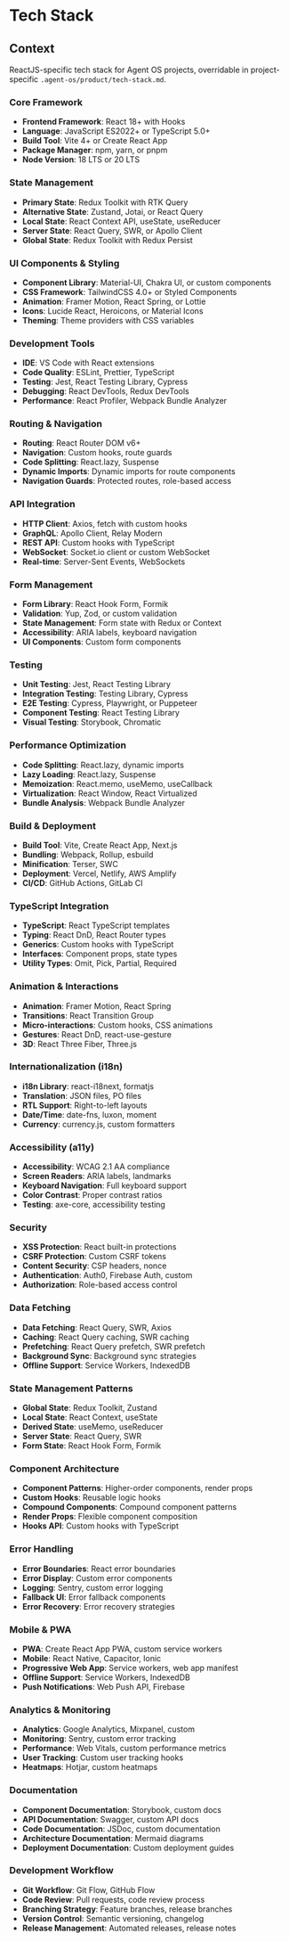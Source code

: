 # Tech Stack

## Context

ReactJS-specific tech stack for Agent OS projects, overridable in project-specific `.agent-os/product/tech-stack.md`.

### Core Framework
- **Frontend Framework**: React 18+ with Hooks
- **Language**: JavaScript ES2022+ or TypeScript 5.0+
- **Build Tool**: Vite 4+ or Create React App
- **Package Manager**: npm, yarn, or pnpm
- **Node Version**: 18 LTS or 20 LTS

### State Management
- **Primary State**: Redux Toolkit with RTK Query
- **Alternative State**: Zustand, Jotai, or React Query
- **Local State**: React Context API, useState, useReducer
- **Server State**: React Query, SWR, or Apollo Client
- **Global State**: Redux Toolkit with Redux Persist

### UI Components & Styling
- **Component Library**: Material-UI, Chakra UI, or custom components
- **CSS Framework**: TailwindCSS 4.0+ or Styled Components
- **Animation**: Framer Motion, React Spring, or Lottie
- **Icons**: Lucide React, Heroicons, or Material Icons
- **Theming**: Theme providers with CSS variables

### Development Tools
- **IDE**: VS Code with React extensions
- **Code Quality**: ESLint, Prettier, TypeScript
- **Testing**: Jest, React Testing Library, Cypress
- **Debugging**: React DevTools, Redux DevTools
- **Performance**: React Profiler, Webpack Bundle Analyzer

### Routing & Navigation
- **Routing**: React Router DOM v6+
- **Navigation**: Custom hooks, route guards
- **Code Splitting**: React.lazy, Suspense
- **Dynamic Imports**: Dynamic imports for route components
- **Navigation Guards**: Protected routes, role-based access

### API Integration
- **HTTP Client**: Axios, fetch with custom hooks
- **GraphQL**: Apollo Client, Relay Modern
- **REST API**: Custom hooks with TypeScript
- **WebSocket**: Socket.io client or custom WebSocket
- **Real-time**: Server-Sent Events, WebSockets

### Form Management
- **Form Library**: React Hook Form, Formik
- **Validation**: Yup, Zod, or custom validation
- **State Management**: Form state with Redux or Context
- **Accessibility**: ARIA labels, keyboard navigation
- **UI Components**: Custom form components

### Testing
- **Unit Testing**: Jest, React Testing Library
- **Integration Testing**: Testing Library, Cypress
- **E2E Testing**: Cypress, Playwright, or Puppeteer
- **Component Testing**: React Testing Library
- **Visual Testing**: Storybook, Chromatic

### Performance Optimization
- **Code Splitting**: React.lazy, dynamic imports
- **Lazy Loading**: React.lazy, Suspense
- **Memoization**: React.memo, useMemo, useCallback
- **Virtualization**: React Window, React Virtualized
- **Bundle Analysis**: Webpack Bundle Analyzer

### Build & Deployment
- **Build Tool**: Vite, Create React App, Next.js
- **Bundling**: Webpack, Rollup, esbuild
- **Minification**: Terser, SWC
- **Deployment**: Vercel, Netlify, AWS Amplify
- **CI/CD**: GitHub Actions, GitLab CI

### TypeScript Integration
- **TypeScript**: React TypeScript templates
- **Typing**: React DnD, React Router types
- **Generics**: Custom hooks with TypeScript
- **Interfaces**: Component props, state types
- **Utility Types**: Omit, Pick, Partial, Required

### Animation & Interactions
- **Animation**: Framer Motion, React Spring
- **Transitions**: React Transition Group
- **Micro-interactions**: Custom hooks, CSS animations
- **Gestures**: React DnD, react-use-gesture
- **3D**: React Three Fiber, Three.js

### Internationalization (i18n)
- **i18n Library**: react-i18next, formatjs
- **Translation**: JSON files, PO files
- **RTL Support**: Right-to-left layouts
- **Date/Time**: date-fns, luxon, moment
- **Currency**: currency.js, custom formatters

### Accessibility (a11y)
- **Accessibility**: WCAG 2.1 AA compliance
- **Screen Readers**: ARIA labels, landmarks
- **Keyboard Navigation**: Full keyboard support
- **Color Contrast**: Proper contrast ratios
- **Testing**: axe-core, accessibility testing

### Security
- **XSS Protection**: React built-in protections
- **CSRF Protection**: Custom CSRF tokens
- **Content Security**: CSP headers, nonce
- **Authentication**: Auth0, Firebase Auth, custom
- **Authorization**: Role-based access control

### Data Fetching
- **Data Fetching**: React Query, SWR, Axios
- **Caching**: React Query caching, SWR caching
- **Prefetching**: React Query prefetch, SWR prefetch
- **Background Sync**: Background sync strategies
- **Offline Support**: Service Workers, IndexedDB

### State Management Patterns
- **Global State**: Redux Toolkit, Zustand
- **Local State**: React Context, useState
- **Derived State**: useMemo, useReducer
- **Server State**: React Query, SWR
- **Form State**: React Hook Form, Formik

### Component Architecture
- **Component Patterns**: Higher-order components, render props
- **Custom Hooks**: Reusable logic hooks
- **Compound Components**: Compound component patterns
- **Render Props**: Flexible component composition
- **Hooks API**: Custom hooks with TypeScript

### Error Handling
- **Error Boundaries**: React error boundaries
- **Error Display**: Custom error components
- **Logging**: Sentry, custom error logging
- **Fallback UI**: Error fallback components
- **Error Recovery**: Error recovery strategies

### Mobile & PWA
- **PWA**: Create React App PWA, custom service workers
- **Mobile**: React Native, Capacitor, Ionic
- **Progressive Web App**: Service workers, web app manifest
- **Offline Support**: Service Workers, IndexedDB
- **Push Notifications**: Web Push API, Firebase

### Analytics & Monitoring
- **Analytics**: Google Analytics, Mixpanel, custom
- **Monitoring**: Sentry, custom error tracking
- **Performance**: Web Vitals, custom performance metrics
- **User Tracking**: Custom user tracking hooks
- **Heatmaps**: Hotjar, custom heatmaps

### Documentation
- **Component Documentation**: Storybook, custom docs
- **API Documentation**: Swagger, custom API docs
- **Code Documentation**: JSDoc, custom documentation
- **Architecture Documentation**: Mermaid diagrams
- **Deployment Documentation**: Custom deployment guides

### Development Workflow
- **Git Workflow**: Git Flow, GitHub Flow
- **Code Review**: Pull requests, code review process
- **Branching Strategy**: Feature branches, release branches
- **Version Control**: Semantic versioning, changelog
- **Release Management**: Automated releases, release notes
